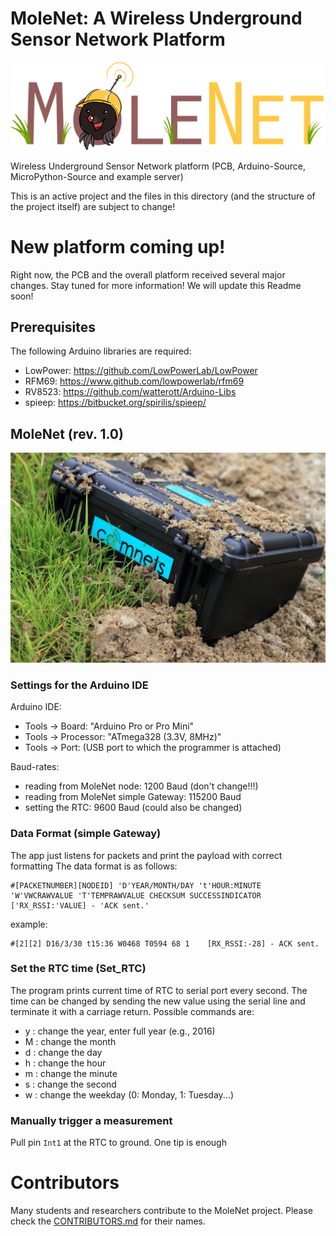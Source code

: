 # MoleNet: A Wireless Underground Sensor Network Platform
![MoleNet Logo](https://github.com/ComNets-Bremen/WUSN/blob/master/images/molenet_512.png)

Wireless Underground Sensor Network platform (PCB, Arduino-Source, MicroPython-Source and example
server)

This is an active project and the files in this directory (and the structure of
the project itself) are subject to change!

# New platform coming up!

Right now, the PCB and the overall platform received several major changes. Stay tuned for more information! We will update this Readme soon!

## Prerequisites

The following Arduino libraries are required:

- LowPower: <https://github.com/LowPowerLab/LowPower>
- RFM69: <https://www.github.com/lowpowerlab/rfm69>
- RV8523: <https://github.com/watterott/Arduino-Libs>
- spieep: <https://bitbucket.org/spirilis/spieep/>

## MoleNet (rev. 1.0)

![The WUSN node](https://github.com/ComNets-Bremen/WUSN/blob/master/images/WUSN_512.jpg)

### Settings for the Arduino IDE

Arduino IDE:

- Tools -> Board: "Arduino Pro or Pro Mini"
- Tools -> Processor: "ATmega328 (3.3V, 8MHz)"
- Tools -> Port: (USB port to which the programmer is attached)

Baud-rates:

- reading from MoleNet node: 1200 Baud (don't change!!!)
- reading from MoleNet simple Gateway: 115200 Baud
- setting the RTC: 9600 Baud (could also be changed)

### Data Format (simple Gateway)

The app just listens for packets and print the payload with correct formatting
The data format is as follows:

    #[PACKETNUMBER][NODEID] 'D'YEAR/MONTH/DAY 't'HOUR:MINUTE 'W'VWCRAWVALUE 'T'TEMPRAWVALUE CHECKSUM SUCCESSINDICATOR   ['RX_RSSI:'VALUE] - 'ACK sent.'

example:

    #[2][2] D16/3/30 t15:36 W0468 T0594 68 1    [RX_RSSI:-28] - ACK sent.

### Set the RTC time (Set_RTC)
The program prints current time of RTC to serial port every second. The time
can be changed by sending the new value using the serial line and terminate it
with a carriage return. Possible commands are:

- y : change the year, enter full year (e.g., 2016)
- M : change the month
- d : change the day
- h : change the hour
- m : change the minute
- s : change the second
- w : change the weekday (0: Monday, 1: Tuesday...)

### Manually trigger a measurement

Pull pin `Int1` at the RTC to ground. One tip is enough

# Contributors

Many students and researchers contribute to the MoleNet project. Please check
the [CONTRIBUTORS.md](CONTRIBUTORS.md) for their names.

